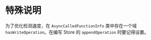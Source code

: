 # 特殊说明

为了优化检测速度，在 `AsyncCalledFunctionInfo` 类中存在一个域 `hasWriteOperation`。在编写 Store 的 `appendOperation` 时要记得设置。